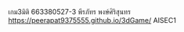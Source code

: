 เกม3มิติ   663380527-3 พีรภัทร พงษ์ศิริสุนทร     https://peerapat9375555.github.io/3dGame/   AISEC1
